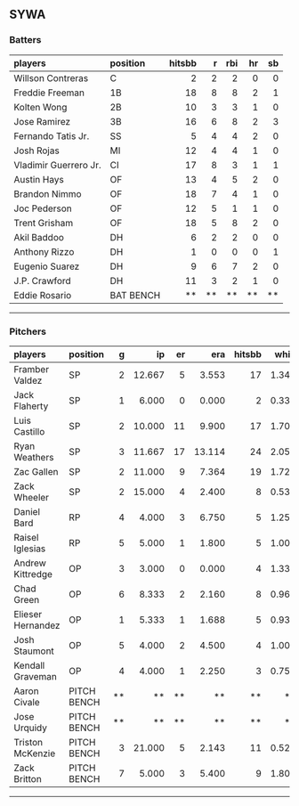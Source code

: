## SYWA

### Batters

 
|players               |position  | hitsbb|  r| rbi| hr| sb| 
|:---------------------|:---------|------:|--:|---:|--:|--:| 
|Willson Contreras     |C         |      2|  2|   2|  0|  0| 
|Freddie Freeman       |1B        |     18|  8|   8|  2|  1| 
|Kolten Wong           |2B        |     10|  3|   3|  1|  0| 
|Jose Ramirez          |3B        |     16|  6|   8|  2|  3| 
|Fernando Tatis Jr.    |SS        |      5|  4|   4|  2|  0| 
|Josh Rojas            |MI        |     12|  4|   4|  1|  0| 
|Vladimir Guerrero Jr. |CI        |     17|  8|   3|  1|  1| 
|Austin Hays           |OF        |     13|  4|   5|  2|  0| 
|Brandon Nimmo         |OF        |     18|  7|   4|  1|  0| 
|Joc Pederson          |OF        |     12|  5|   1|  1|  0| 
|Trent Grisham         |OF        |     18|  5|   8|  2|  0| 
|Akil Baddoo           |DH        |      6|  2|   2|  0|  0| 
|Anthony Rizzo         |DH        |      1|  0|   0|  0|  1| 
|Eugenio Suarez        |DH        |      9|  6|   7|  2|  0| 
|J.P. Crawford         |DH        |     11|  3|   2|  1|  0| 
|Eddie Rosario         |BAT BENCH |     **| **|  **| **| **| 


* * *

### Pitchers

 
|players           |position    |  g|     ip| er|    era| hitsbb|  whip| so|  w| sv| 
|:-----------------|:-----------|--:|------:|--:|------:|------:|-----:|--:|--:|--:| 
|Framber Valdez    |SP          |  2| 12.667|  5|  3.553|     17| 1.342| 15|  1|  0| 
|Jack Flaherty     |SP          |  1|  6.000|  0|  0.000|      2| 0.333|  5|  1|  0| 
|Luis Castillo     |SP          |  2| 10.000| 11|  9.900|     17| 1.700| 10|  0|  0| 
|Ryan Weathers     |SP          |  3| 11.667| 17| 13.114|     24| 2.057| 11|  0|  0| 
|Zac Gallen        |SP          |  2| 11.000|  9|  7.364|     19| 1.727| 12|  0|  0| 
|Zack Wheeler      |SP          |  2| 15.000|  4|  2.400|      8| 0.533| 17|  1|  0| 
|Daniel Bard       |RP          |  4|  4.000|  3|  6.750|      5| 1.250|  5|  1|  3| 
|Raisel Iglesias   |RP          |  5|  5.000|  1|  1.800|      5| 1.000|  9|  0|  3| 
|Andrew Kittredge  |OP          |  3|  3.000|  0|  0.000|      4| 1.333|  6|  1|  0| 
|Chad Green        |OP          |  6|  8.333|  2|  2.160|      8| 0.960| 11|  3|  1| 
|Elieser Hernandez |OP          |  1|  5.333|  1|  1.688|      5| 0.938|  4|  0|  0| 
|Josh Staumont     |OP          |  5|  4.000|  2|  4.500|      4| 1.000|  6|  1|  0| 
|Kendall Graveman  |OP          |  4|  4.000|  1|  2.250|      3| 0.750|  4|  0|  0| 
|Aaron Civale      |PITCH BENCH | **|     **| **|     **|     **|    **| **| **| **| 
|Jose Urquidy      |PITCH BENCH | **|     **| **|     **|     **|    **| **| **| **| 
|Triston McKenzie  |PITCH BENCH |  3| 21.000|  5|  2.143|     11| 0.524| 20|  1|  0| 
|Zack Britton      |PITCH BENCH |  7|  5.000|  3|  5.400|      9| 1.800|  5|  0|  1| 


* * *


